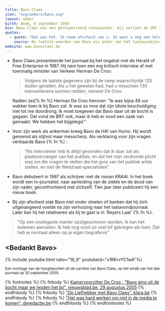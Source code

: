```yaml
---
title: Bavo Claes
icon: "svg/ankers/bavo.svg"
layout: anker
birth: Boom, 8 september 1949
bio: Bavo Claes was een gerespecteerd nieuwsanker. Hij verliet de VRT in 2005 na hartproblemen. Hij werkte 30 jaar voor de openbare omroep.
quotes:
  - quote: "Dat was het. Ik neem afscheid van u. Ik wens u nog een hele goeie nacht en een mooi weekend."
    source: De laatste woorden van Bavo als anker van het laatavondjournaal op vrijdag 30 september 2005.
website: www.bavoclaes.be
---
```


* Bavo Claes presenteerde het journaal bij het ongeluk met de Herald of Free Enterprise in 1987. Hij nam toen een erg kritisch interview af met toenmalig minister van Verkeer Herman De Croo:

  > Volgens de laatste gegevens zijn bij de ramp waarschijnlijk 133 doden gevallen. Als u het geweten had, had u misschien 130 mensenlevens kunnen redden, meneer De Croo.

  Nadien zei{% fn %} Herman De Croo hierover: "Ik was bijna 48 uur wakker toen ik bij Bavo zat. Ik was zo moe dat zijn idiote beschuldiging niet tot me doordrong. Ik moet toegeven dat Bavo daar uit de bocht is gegaan. Dat vond de BRT ook, maar ik heb er nooit een zaak van gemaakt. We hebben het bijgelegd."

* Voor zijn werk als ankerman kreeg Bavo de HA! van Humo. Hij wordt geroemd als stijlvol maar messcherp. Als verklaring voor zijn vragen verklaarde Bavo {% fn %} :
  > "Als interviewer heb ik altijd gevonden dat ik daar zat als plaatsvervanger van het publiek, en dat het mijn verdomde plicht was om die vragen te stellen die het gros van het publiek wilde stellen, en niet de Wetstraat-specialisten".

* Bavo debuteert in 1997 als schrijver met de roman KRAAI. In het boek wordt een tv-journalist, naar aanleiding van de ziekte en de dood van zijn vader, geconfronteerd met zichzelf. Tien jaar later publiceert hij een nieuw boek.

*  Bij zijn afscheid stak Bavo niet onder stoelen of banken dat hij zich uitgerangeerd voelde na zijn verhuizing naar het laatavondjournaal. Later kan hij het relativeren als hij te gast is in 'Reyers Laat' {% fn %}.
  > "Op een onelegante manier opzijgeschoven worden, ik kan het iedereen aanraden. Ik heb nog nooit zo veel lof gekregen als toen. Dat heb je normaal alleen op je eigen begrafenis"

<div class="alt">
  <h2>&lt;Bedankt Bavo&gt;</h2>
  {% include youtube.html ratio="16_9" youtubeid="x1RKrvYC1wA"%}
  <p class="muted"><small>Een montage van de hoogtepunten uit de carrière van Bavo Claes, op het einde van het late journaal op 30 september 2005.</small></p>
</div>

{% footnotes %}
{% fnbody %}
<a href="http://www.nieuwsblad.be/cnt/g77hcmpt" target="_blank">Kamervoorzitter De Croo : "Bavo ging uit de bocht maar we legden het bij", nieuwsblad.be, 29 augustus 2005</a>
{% endfnbody %}
{% fnbody %}
<a href="https://www.klara.be/de-liefhebber-met-bavo-claes" target="_blank">"De Liefhebber met Bavo Claes", klara.be</a>
{% endfnbody %}
{% fnbody %}
<a href="http://deredactie.be/cm/vrtnieuws/cultuur%2Ben%2Bmedia/media/1.2344669" target="_blank">"Het was hard werken om niet in de media te komen", deredactie.be</a>
{% endfnbody %}
{% endfootnotes %}
